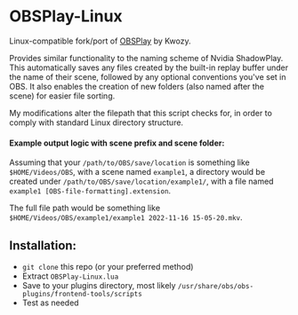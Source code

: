 # OBSPlay-Linux
Linux-compatible fork/port of [OBSPlay](https://obsproject.com/forum/resources/obsplay-nvidia-shadowplay-alternative.1326/) by Kwozy.


Provides similar functionality to the naming scheme of Nvidia ShadowPlay. This automatically saves any files created by the built-in replay buffer under the name of their scene, followed by any optional conventions you've set in OBS. It also enables the creation of new folders (also named after the scene) for easier file sorting.

My modifications alter the filepath that this script checks for, in order to comply with standard Linux directory structure.


#### **Example output logic with scene prefix and scene folder:**

Assuming that your `/path/to/OBS/save/location` is something like `$HOME/Videos/OBS`, with a scene named `example1`, a directory would be created under `/path/to/OBS/save/location/example1/`, with a file named `example1 [OBS-file-formatting].extension`.

The full file path would be something like `$HOME/Videos/OBS/example1/example1 2022-11-16 15-05-20.mkv`.


## **Installation:**

- `git clone` this repo (or your preferred method)
- Extract `OBSPlay-Linux.lua`
- Save to your plugins directory, most likely `/usr/share/obs/obs-plugins/frontend-tools/scripts`
- Test as needed

